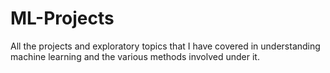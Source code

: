 # ML-Projects
All the projects and exploratory topics that I have covered in understanding machine learning and the various methods involved under it.
